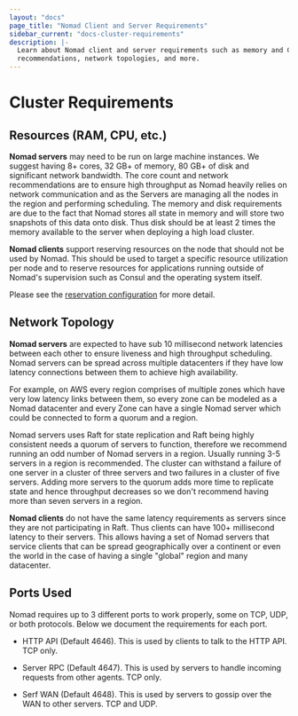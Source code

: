 ```yaml
---
layout: "docs"
page_title: "Nomad Client and Server Requirements"
sidebar_current: "docs-cluster-requirements"
description: |-
  Learn about Nomad client and server requirements such as memory and CPU
  recommendations, network topologies, and more.
---
```


# Cluster Requirements

## Resources (RAM, CPU, etc.)

**Nomad servers** may need to be run on large machine instances. We suggest
having 8+ cores, 32 GB+ of memory, 80 GB+ of disk and significant network
bandwidth. The core count and network recommendations are to ensure high
throughput as Nomad heavily relies on network communication and as the Servers
are managing all the nodes in the region and performing scheduling. The memory
and disk requirements are due to the fact that Nomad stores all state in memory
and will store two snapshots of this data onto disk. Thus disk should be at
least 2 times the memory available to the server when deploying a high load
cluster.

**Nomad clients** support reserving resources on the node that should not be
used by Nomad. This should be used to target a specific resource utilization per
node and to reserve resources for applications running outside of Nomad's
supervision such as Consul and the operating system itself.

Please see the [reservation configuration](/docs/agent/configuration/client.html#reserved) for
more detail.

## Network Topology

**Nomad servers** are expected to have sub 10 millisecond network latencies
between each other to ensure liveness and high throughput scheduling. Nomad
servers can be spread across multiple datacenters if they have low latency
connections between them to achieve high availability.

For example, on AWS every region comprises of multiple zones which have very low
latency links between them, so every zone can be modeled as a Nomad datacenter
and every Zone can have a single Nomad server which could be connected to form a
quorum and a region.

Nomad servers uses Raft for state replication and Raft being highly consistent
needs a quorum of servers to function, therefore we recommend running an odd
number of Nomad servers in a region.  Usually running 3-5 servers in a region is
recommended. The cluster can withstand a failure of one server in a cluster of
three servers and two failures in a cluster of five servers. Adding more servers
to the quorum adds more time to replicate state and hence throughput decreases
so we don't recommend having more than seven servers in a region.

**Nomad clients** do not have the same latency requirements as servers since they
are not participating in Raft. Thus clients can have 100+ millisecond latency to
their servers. This allows having a set of Nomad servers that service clients
that can be spread geographically over a continent or even the world in the case
of having a single "global" region and many datacenter.

## Ports Used

Nomad requires up to 3 different ports to work properly, some on
TCP, UDP, or both protocols. Below we document the requirements for each
port.

* HTTP API (Default 4646). This is used by clients to talk to the HTTP
  API. TCP only.

* Server RPC (Default 4647). This is used by servers to handle incoming
  requests from other agents. TCP only.

* Serf WAN (Default 4648). This is used by servers to gossip over the
  WAN to other servers. TCP and UDP.
